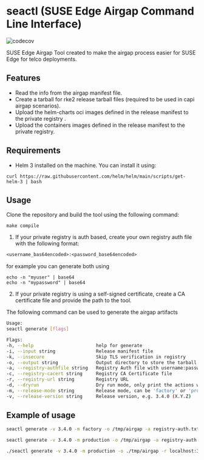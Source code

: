 # seactl (SUSE Edge Airgap Command Line Interface)

![codecov](https://codecov.io/gh/alknopfler/seactl/branch/main/graph/badge.svg)

SUSE Edge Airgap Tool created to make the airgap process easier for SUSE Edge for telco deployments.

## Features

- Read the info from the airgap manifest file.
- Create a tarball for rke2 release tarball files (required to be used in capi airgap scenarios).
- Upload the helm-charts oci images defined in the release manifest to the private registry .
- Upload the containers images defined in the release manifest to the private registry.

## Requirements

- Helm 3 installed on the machine. You can install it using:

```shell
curl https://raw.githubusercontent.com/helm/helm/main/scripts/get-helm-3 | bash
```

## Usage

Clone the repository and build the tool using the following command:

```shell
make compile
```

1. If your private registry is auth based, create your own registry auth file with the following format:

```txt
<username_bas64encoded>:<password_base64encoded>
```

for example you can generate both using
```
echo -n "myuser" | base64
echo -n "mypassword" | base64
```

2. If your private registry is using a self-signed certificate, create a CA certificate file and provide the path to the tool.

The following command can be used to generate the airgap artifacts

```bash
Usage:
seactl generate [flags]

Flags:
-h, --help                       help for generate
-i, --input string               Release manifest file
-k, --insecure                   Skip TLS verification in registry
-o, --output string              Output directory to store the tarball files
-a, --registry-authfile string   Registry Auth file with username:password base64 encoded
-c, --registry-cacert string     Registry CA Certificate file
-r, --registry-url string        Registry URL
-d, --dryrun                     Dry run mode, only print the actions without executing them
-m, --release-mode string        Release mode, can be 'factory' or 'production' (default "factory")
-v, --release-version string     Release version, e.g. 3.4.0 (X.Y.Z)
```

## Example of usage

```bash
seactl generate -v 3.4.0 -m factory -o /tmp/airgap -a registry-auth.txt -c /opt/certs/ca.crt -r myregistry:5000
```

```bash
seactl generate -v 3.4.0 -m production -o /tmp/airgap -a registry-auth.txt -r myregistry:5000 --insecure
```

```bash 
./seactl generate -v 3.4.0 -m production -o ./tmp/airgap -r localhost:3000 -d true
```